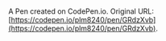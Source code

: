 # 

A Pen created on CodePen.io. Original URL: [https://codepen.io/plm8240/pen/GRdzXvb](https://codepen.io/plm8240/pen/GRdzXvb).

